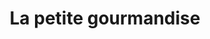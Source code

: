 ---
title: "La petite gourmandise"
url: /marssac-sur-tarn/la-petite-gourmandise/
shop: boulangerie
---